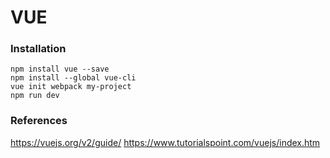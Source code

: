# VUE

### Installation

```
npm install vue --save
npm install --global vue-cli
vue init webpack my-project
npm run dev
```

### References
https://vuejs.org/v2/guide/
https://www.tutorialspoint.com/vuejs/index.htm
